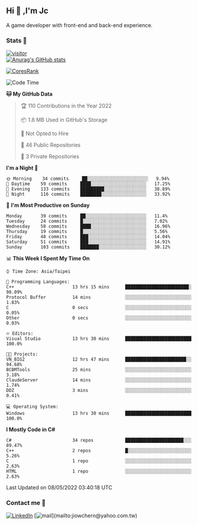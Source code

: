 ## Hi 👋 ,I'm Jc  

A game developer with front-end and back-end experience.  

### Stats  📝
[![visitor](https://visitor-badge.glitch.me/badge?page_id=jiowchern.jiowchern&style=flat-square&color=0088cc)](https://visitor-badge.glitch.me/badge?page_id=jiowchern.jiowchern&style=flat-square&color=0088cc)  
[![Anurag's GitHub stats](https://github-readme-stats.vercel.app/api?username=jiowchern&count_private=true&&show_icons=true)](https://github.com/anuraghazra/github-readme-stats)  
<!-- [![trophy](https://github-profile-trophy.vercel.app/?username=jiowchern)](https://github.com/ryo-ma/github-profile-trophy)   -->
[![CoresRank](https://cr-ss-service.azurewebsites.net/api/ScreenShot?widget=summary&username=jiowchern)](https://cr-ss-service.azurewebsites.net/api/ScreenShot?widget=summary&username=jiowchern)


<!--START_SECTION:waka-->
![Code Time](http://img.shields.io/badge/Code%20Time-365%20hrs%2019%20mins-blue)

**🐱 My GitHub Data** 

> 🏆 110 Contributions in the Year 2022
 > 
> 📦 1.8 MB Used in GitHub's Storage 
 > 
> 🚫 Not Opted to Hire
 > 
> 📜 46 Public Repositories 
 > 
> 🔑 3 Private Repositories  
 > 
**I'm a Night 🦉** 

```text
🌞 Morning    34 commits     ██░░░░░░░░░░░░░░░░░░░░░░░   9.94% 
🌆 Daytime    59 commits     ████░░░░░░░░░░░░░░░░░░░░░   17.25% 
🌃 Evening    133 commits    █████████░░░░░░░░░░░░░░░░   38.89% 
🌙 Night      116 commits    ████████░░░░░░░░░░░░░░░░░   33.92%

```
📅 **I'm Most Productive on Sunday** 

```text
Monday       39 commits     ██░░░░░░░░░░░░░░░░░░░░░░░   11.4% 
Tuesday      24 commits     █░░░░░░░░░░░░░░░░░░░░░░░░   7.02% 
Wednesday    58 commits     ████░░░░░░░░░░░░░░░░░░░░░   16.96% 
Thursday     19 commits     █░░░░░░░░░░░░░░░░░░░░░░░░   5.56% 
Friday       48 commits     ███░░░░░░░░░░░░░░░░░░░░░░   14.04% 
Saturday     51 commits     ███░░░░░░░░░░░░░░░░░░░░░░   14.91% 
Sunday       103 commits    ███████░░░░░░░░░░░░░░░░░░   30.12%

```


📊 **This Week I Spent My Time On** 

```text
⌚︎ Time Zone: Asia/Taipei

💬 Programming Languages: 
C++                      13 hrs 15 mins      ████████████████████████░   98.09% 
Protocol Buffer          14 mins             ░░░░░░░░░░░░░░░░░░░░░░░░░   1.83% 
C                        0 secs              ░░░░░░░░░░░░░░░░░░░░░░░░░   0.05% 
Other                    0 secs              ░░░░░░░░░░░░░░░░░░░░░░░░░   0.03%

🔥 Editors: 
Visual Studio            13 hrs 30 mins      █████████████████████████   100.0%

🐱‍💻 Projects: 
VN_BIG2                  12 hrs 47 mins      ███████████████████████░░   94.68% 
BCBMTools                25 mins             ░░░░░░░░░░░░░░░░░░░░░░░░░   3.18% 
ClaudeServer             14 mins             ░░░░░░░░░░░░░░░░░░░░░░░░░   1.74% 
DDZ                      3 mins              ░░░░░░░░░░░░░░░░░░░░░░░░░   0.41%

💻 Operating System: 
Windows                  13 hrs 30 mins      █████████████████████████   100.0%

```

**I Mostly Code in C#** 

```text
C#                       34 repos            ██████████████████████░░░   89.47% 
C++                      2 repos             █░░░░░░░░░░░░░░░░░░░░░░░░   5.26% 
C                        1 repo              ░░░░░░░░░░░░░░░░░░░░░░░░░   2.63% 
HTML                     1 repo              ░░░░░░░░░░░░░░░░░░░░░░░░░   2.63%

```



 Last Updated on 08/05/2022 03:40:18 UTC
<!--END_SECTION:waka-->



### Contact me 💬
[![LinkedIn](https://img.shields.io/badge/-JiowchernChen-0077B5?style==flat-square&logo=LinkedIn&logoColor=white)](https://www.linkedin.com/in/jiowchern-chen-4aaa90b7/) [![mail](https://img.shields.io/badge/-jiowchern%40yahoo.com.tw-blueviolet?style=flat-square&logo=yahoo!)](mailto:jiowchern@yahoo.com.tw)    

<!-- [![Linkedin Badge](https://img.shields.io/badge/-LinkedIn-blue?style=flat-square&logo=Linkedin&logoColor=white&link=https://www.linkedin.com/in/jiowchern-chen-4aaa90b7/)](https://www.linkedin.com/in/jiowchern-chen-4aaa90b7/) -->


<!--
**jiowchern/jiowchern** is a ✨ _special_ ✨ repository because its `README.md` (this file) appears on your GitHub profile.

Here are some ideas to get you started:

- 🔭 I’m currently working on ...
- 🌱 I’m currently learning ...
- 👯 I’m looking to collaborate on ...
- 🤔 I’m looking for help with ...
- 💬 Ask me about ...
- 📫 How to reach me: ...
- 😄 Pronouns: ...
- ⚡ Fun fact: ...
-->
